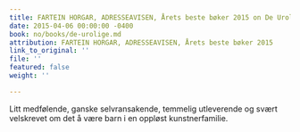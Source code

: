 ```yaml
---
title: FARTEIN HORGAR, ADRESSEAVISEN, Årets beste bøker 2015 on De Urolige
date: 2015-04-06 00:00:00 -0400
book: no/books/de-urolige.md
attribution: FARTEIN HORGAR, ADRESSEAVISEN, Årets beste bøker 2015
link_to_original: ''
file: ''
featured: false
weight: ''

---
```

Litt medfølende, ganske selvransakende, temmelig utleverende og svært velskrevet om det å være barn i en oppløst kunstnerfamilie.